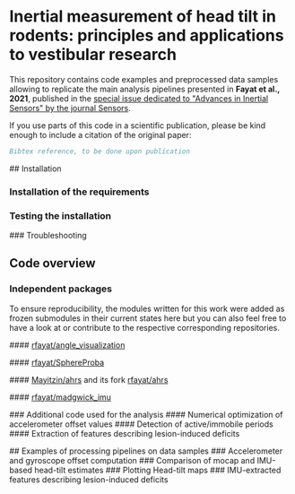 # Inertial measurement of head tilt in rodents: principles and applications to vestibular research

This repository contains code examples and preprocessed data samples allowing to replicate the main analysis pipelines presented in **Fayat et al., 2021**, published in the [special issue dedicated to "Advances in Inertial Sensors" by the journal Sensors](https://www.mdpi.com/journal/sensors/special_issues/iertial_sensors).

If you use parts of this code in a scientific publication, please be kind enough to include a citation of the original paper:

```bibtex
Bibtex reference, to be done upon publication
```
## Installation
### Installation of the requirements

### Testing the installation

### Troubleshooting


## Code overview

### Independent packages
To ensure reproducibility, the modules written for this work were added as frozen submodules in their current states here but you can also feel free to have a look at or contribute to the respective corresponding repositories.

#### [rfayat/angle_visualization](https://github.com/rfayat/angle_visualization)

#### [rfayat/SphereProba](https://github.com/rfayat/SphereProba)

#### [Mayitzin/ahrs](https://github.com/Mayitzin/ahrs) and its fork [rfayat/ahrs](https://github.com/rfayat/ahrs)

#### [rfayat/madgwick_imu](https://github.com/rfayat/madgwick_imu)

### Additional code used for the analysis
#### Numerical optimization of accelerometer offset values
#### Detection of active/immobile periods
#### Extraction of features describing lesion-induced deficits


## Examples of processing pipelines on data samples
### Accelerometer and gyroscope offset computation
### Comparison of mocap and IMU-based head-tilt estimates
### Plotting Head-tilt maps
### IMU-extracted features describing lesion-induced deficits
